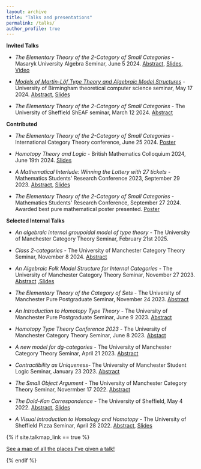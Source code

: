 ```yaml
---
layout: archive
title: "Talks and presentations"
permalink: /talks/
author_profile: true
---
```

**Invited Talks**

- *The Elementary Theory of the $2$-Category of Small Categories* - Masaryk University Algebra Seminar, June 5 2024. [Abstract](https://calum-hughes.github.io/talks/ET2CSCMasaryk), [Slides](https://calum-hughes.github.io/talks/ET2CSC.pdf), [Video](https://www.youtube.com/watch?v=RM4dOBbgiFI)



- [*Models of Martin-Löf Type Theory and Algebraic Model Structures*](https://researchseminars.org/talk/TheoryCSBham/15/) - University of Birmingham theoretical computer science seminar, May 17 2024. [Abstract](https://calum-hughes.github.io/talks/ModelsofMLTT), [Slides](https://calum-hughes.github.io/talks/ModelsofMLTT.pdf)


- *The Elementary Theory of the $2$-Category of Small Categories* - The University of Sheffield ShEAF seminar, March 12 2024. [Abstract](https://calum-hughes.github.io/talks/ET2CSC2/)


**Contributed**

- *The Elementary Theory of the $2$-Category of Small Categories* - International Category Theory conference, June 25 2024. [Poster](https://calum-hughes.github.io/_pages/CT2024.pdf)

- *Homotopy Theory and Logic* - British Mathematics Colloquium 2024, June 19th 2024. [Slides](https://calum-hughes.github.io/talks/BMC.pdf)
  
- *A Mathematical Interlude: Winning the Lottery with 27 tickets* - Mathematics Students' Research Conference 2023, September 29 2023. [Abstract](https://calum-hughes.github.io/talks/Mathematical_Interlude), [Slides](https://calum-hughes.github.io/talks/A_Mathematical_Interlude.pdf)

- *The Elementary Theory of the $2$-Category of Small Categories* - Mathematics Students' Research Conference, September 27 2024. Awarded best pure mathematical poster presented. [Poster](https://calum-hughes.github.io/_pages/CT2024.pdf)


**Selected Internal Talks** 

- *An algebraic internal groupoidal model of type theory* - The University of Manchester Category Theory Seminar, February 21st 2025. 


- *Class $2$-categories* - The University of Manchester Category Theory Seminar, November 8 2024. [Abstract](https://calum-hughes.github.io/talks/Class2Categories)
- *An Algebraic Folk Model Structure for Internal Categories* - The University of Manchester Category Theory Seminar, November 27 2023. [Abstract](https://calum-hughes.github.io/talks/An_Algebraic_Folk_Model_Structure_for_Internal_Categories) ,[Slides](https://calum-hughes.github.io/talks/An_Algebraic_Folk_Model_Structure_for_Internal_Categories.pdf)
- *The Elementary Theory of the Category of Sets* - The University of Manchester Pure Postgraduate Seminar, November 24 2023. [Abstract](https://calum-hughes.github.io/talks/ETCS/)
- *An Introduction to Homotopy Type Theory* - The University of Manchester Pure Postgraduate Seminar, June 9 2023. [Abstract](https://calum-hughes.github.io/talks/IntroToHoTT/)
- *Homotopy Type Theory Conference 2023* - The University of Manchester Category Theory Seminar,  June 8 2023. [Abstact](https://calum-hughes.github.io/talks/HoTT23/)
- *A new model for dg-categories* - The University of Manchester Category Theory Seminar, April 21 2023. [Abstract](https://calum-hughes.github.io/talks/a%20new%20model%20for%20dg%20categories/)
- *Contractibility as Uniqueness*- The University of Manchester Student Logic Seminar, January 23 2023. [Abstract](https://calum-hughes.github.io/talks/Contractibility%20as%20Uniqueness/)
- *The Small Object Argument* - The University of Manchester Category Theory Seminar, Novermber 17 2022. [Abstract](https://calum-hughes.github.io/talks/the%20small%20object%20argument/)
- *The Dold-Kan Correspondence* - The University of Sheffield, May 4 2022. [Abstract](https://calum-hughes.github.io/talks/the_Dold-Kan_correspondence),  [Slides](https://calum-hughes.github.io/talks/Project_Presentation.pdf)
- *A Visual Introduction to Homology and Homotopy* - The University of Sheffield Pizza Seminar, April 28 2022. [Abstract](https://calum-hughes.github.io/talks/2022-04-28-A-Visual-Introduction-to-Homology-and-homotopy), [Slides](https://calum-hughes.github.io/talks/A_Visual_Introduction_to_Homology_and_Homotopy.pdf)

{% if site.talkmap_link == true %}

<p style="text-decoration:underline;"><a href="/talkmap.html">See a map of all the places I've given a talk!</a></p>

{% endif %}

<!--{% for post in site.talks reversed %}
  {% include archive-single-talk.html %}
{% endfor %}-->
